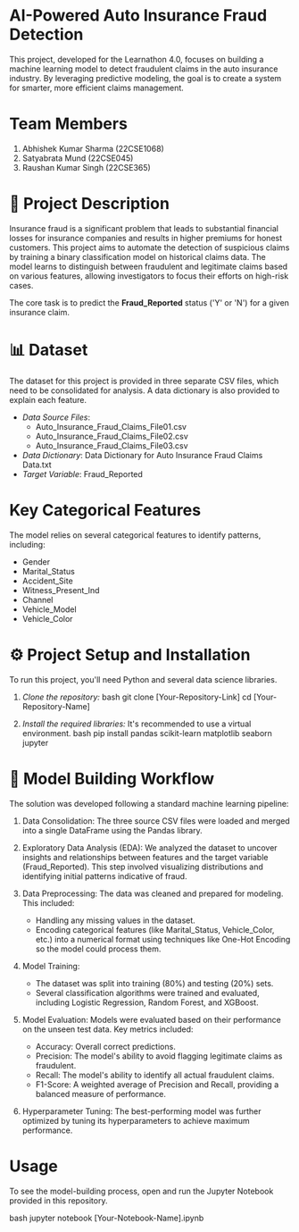 # AI-Powered Auto Insurance Fraud Detection

This project, developed for the Learnathon 4.0, focuses on building a machine learning model to detect fraudulent claims in the auto insurance industry. By leveraging predictive modeling, the goal is to create a system for smarter, more efficient claims management.

# Team Members
1. Abhishek Kumar Sharma (22CSE1068)
2. Satyabrata Mund       (22CSE045)
3. Raushan Kumar Singh   (22CSE365)

# 📝 Project Description
Insurance fraud is a significant problem that leads to substantial financial losses for insurance companies and results in higher premiums for honest customers. This project aims to automate the detection of suspicious claims by training a binary classification model on historical claims data. The model learns to distinguish between fraudulent and legitimate claims based on various features, allowing investigators to focus their efforts on high-risk cases.

The core task is to predict the **Fraud_Reported** status ('Y' or 'N') for a given insurance claim.

# 📊 Dataset
The dataset for this project is provided in three separate CSV files, which need to be consolidated for analysis. A data dictionary is also provided to explain each feature.

* *Data Source Files*:
    * Auto_Insurance_Fraud_Claims_File01.csv
    * Auto_Insurance_Fraud_Claims_File02.csv
    * Auto_Insurance_Fraud_Claims_File03.csv
* *Data Dictionary*: Data Dictionary for Auto Insurance Fraud Claims Data.txt
* *Target Variable*: Fraud_Reported

# Key Categorical Features
The model relies on several categorical features to identify patterns, including:
* Gender
* Marital_Status
* Accident_Site
* Witness_Present_Ind
* Channel
* Vehicle_Model
* Vehicle_Color

# ⚙ Project Setup and Installation

To run this project, you'll need Python and several data science libraries.

1.  *Clone the repository:*
    bash
    git clone [Your-Repository-Link]
    cd [Your-Repository-Name]
    

2.  *Install the required libraries:*
    It's recommended to use a virtual environment.
    bash
    pip install pandas scikit-learn matplotlib seaborn jupyter
    

# 🚀 Model Building Workflow
The solution was developed following a standard machine learning pipeline:

1.  Data Consolidation: The three source CSV files were loaded and merged into a single DataFrame using the Pandas library.

2.  Exploratory Data Analysis (EDA): We analyzed the dataset to uncover insights and relationships between features and the target variable (Fraud_Reported). This step involved visualizing distributions and identifying initial patterns indicative of fraud.

3.  Data Preprocessing: The data was cleaned and prepared for modeling. This included:
    * Handling any missing values in the dataset.
    * Encoding categorical features (like Marital_Status, Vehicle_Color, etc.) into a numerical format using techniques like One-Hot Encoding so the model could process       them.

4.  Model Training:
    * The dataset was split into training (80%) and testing (20%) sets.
    * Several classification algorithms were trained and evaluated, including Logistic Regression, Random Forest, and XGBoost.

5.  Model Evaluation: Models were evaluated based on their performance on the unseen test data. Key metrics included:
    * Accuracy: Overall correct predictions.
    * Precision: The model's ability to avoid flagging legitimate claims as fraudulent.
    * Recall: The model's ability to identify all actual fraudulent claims.
    * F1-Score: A weighted average of Precision and Recall, providing a balanced measure of performance.

6.  Hyperparameter Tuning: The best-performing model was further optimized by tuning its hyperparameters to achieve maximum performance.

# Usage
To see the model-building process, open and run the Jupyter Notebook provided in this repository.

bash
jupyter notebook [Your-Notebook-Name].ipynb
